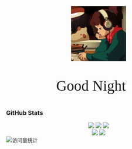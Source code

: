<!--
**Beauchamp-West/Beauchamp-West** is a ✨ _special_ ✨ repository because its `README.md` (this file) appears on your GitHub profile.

Here are some ideas to get you started:

- 🔭 I’m currently working on ...
- 🌱 I’m currently learning ...
- 👯 I’m looking to collaborate on ...
- 🤔 I’m looking for help with ...
- 💬 Ask me about ...
- 📫 How to reach me: ...
- 😄 Pronouns: ...
- ⚡ Fun fact: ...
-->

<!-- knock code pictures 敲代码的图片 -->
<div align="center">
  <img height=150 src="https://github.com/Beauchamp-West/Beauchamp-West/blob/main/IMG_1996.JPG" /><br>
  <p style="font-family:times,serif;font-size:30pt">Good Night 🌙</p>
</div>

### GitHub Stats
<div align="center">
  <img align="" height=180 src="https://github-readme-stats-git-master-beauchamp-wests-projects.vercel.app/api?username=Beauchamp-West&hide_title=true&hide_border=false&show_icons=true&include_all_commits=true&theme=default&hide=" />
  <img align="" height=180 src="https://github-readme-stats-git-master-beauchamp-wests-projects.vercel.app/api/top-langs/?username=Beauchamp-West&hide_title=false&hide_border=false&layout=compact&langs_count=6&theme=default" />
  <img align="" src="https://github-readme-stats-git-master-beauchamp-wests-projects.vercel.app/api/wakatime?username=leo_lu&hide_border=false&layout=compact&lang_count=4" /><br>
  <a href="https://github.com/Beauchamp-West/ChatFlow">
  <img align="" height=140 src="https://github-readme-stats-git-master-beauchamp-wests-projects.vercel.app/api/pin/?username=Beauchamp-West&repo=ChatFlow&theme=default&hide_border=false&show_owner=true" /></a>
  <a href="https://github.com/Beauchamp-West/DB_Project2">
  <img align="" height=140 src="https://github-readme-stats-git-master-beauchamp-wests-projects.vercel.app/api/pin/?username=Beauchamp-West&repo=DB_Project2&theme=default&hide_border=false&show_owner=true" /></a>
</div>

<!-- profile logo 个人资料徽标 -->
<div align="left">
  <img src="https://komarev.com/ghpvc/?username=Beauchamp-West&label=Views&color=0e75b6&style=flat" alt="访问量统计" />
</div>
